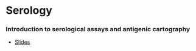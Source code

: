 # Serology

### Introduction to serological assays and antigenic cartography

 * [Slides](http://bedford.io/projects/sismid/serology/slides.html)
